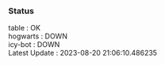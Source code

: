 ### Status


table : OK  
hogwarts : DOWN  
icy-bot : DOWN  
Latest Update : 2023-08-20 21:06:10.486235
